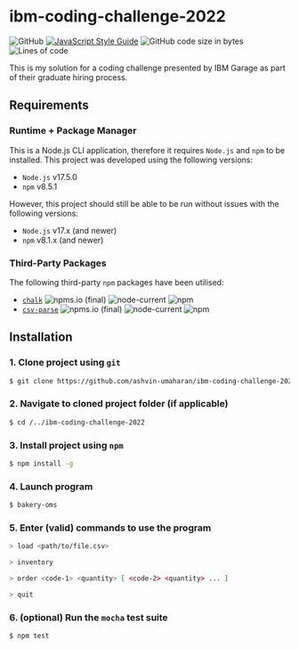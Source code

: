 # ibm-coding-challenge-2022

![GitHub](https://img.shields.io/github/license/ashvin-umaharan/ibm-coding-challenge-2022) [![JavaScript Style Guide](https://img.shields.io/badge/code_style-standard-brightgreen.svg)](https://standardjs.com) ![GitHub code size in bytes](https://img.shields.io/github/languages/code-size/ashvin-umaharan/ibm-coding-challenge-2022) ![Lines of code](https://img.shields.io/tokei/lines/github/ashvin-umaharan/ibm-coding-challenge-2022)

This is my solution for a coding challenge presented by IBM Garage as part of their graduate hiring process.

## Requirements
### Runtime + Package Manager
This is a Node.js CLI application, therefore it requires `Node.js` and `npm` to be installed. This project was developed using the following versions:
* `Node.js` v17.5.0
* `npm` v8.5.1

However, this project should still be able to be run without issues with the following versions:
* `Node.js` v17.x (and newer)
* `npm` v8.1.x (and newer)

### Third-Party Packages
The following third-party `npm` packages have been utilised:
* [`chalk`](https://github.com/chalk/chalk) ![npms.io (final)](https://img.shields.io/npms-io/final-score/chalk) ![node-current](https://img.shields.io/node/v/chalk) ![npm](https://img.shields.io/npm/v/chalk)
* [`csv-parse`](https://github.com/adaltas/node-csv/tree/master/packages/csv-parse) ![npms.io (final)](https://img.shields.io/npms-io/final-score/csv-parse) ![node-current](https://img.shields.io/node/v/csv-parse) ![npm](https://img.shields.io/npm/v/csv-parse) 

## Installation

### 1. Clone project using `git`
```sh
$ git clone https://github.com/ashvin-umaharan/ibm-coding-challenge-2022.git
```
### 2. Navigate to cloned project folder (if applicable)
```sh
$ cd /../ibm-coding-challenge-2022
```

### 3. Install project using `npm`
```sh
$ npm install -g
```

### 4. Launch program
```sh
$ bakery-oms
```

### 5. Enter (valid) commands to use the program
```sh
> load <path/to/file.csv>
```
```sh
> inventory
```
```sh
> order <code-1> <quantity> [ <code-2> <quantity> ... ]
```
```sh
> quit
```

### 6. (optional) Run the `mocha` test suite
```sh
$ npm test
```
